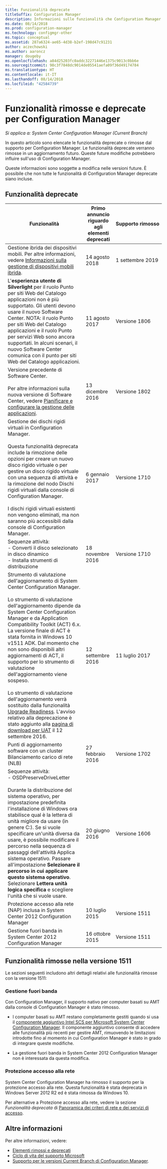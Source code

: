 ```yaml
---
title: Funzionalità deprecate
titleSuffix: Configuration Manager
description: Informazioni sulle funzionalità che Configuration Manager non supporta più.
ms.date: 08/14/2018
ms.prod: configuration-manager
ms.technology: configmgr-other
ms.topic: conceptual
ms.assetid: 287a6324-ae65-4d38-b2ef-198d47c91231
author: aczechowski
ms.author: aaroncz
manager: dougeby
ms.openlocfilehash: a84d25203fc0addc32271446e1375c9013c0bb6e
ms.sourcegitcommit: 98c3f7848dc9014de05541aefa09f36d49174784
ms.translationtype: HT
ms.contentlocale: it-IT
ms.lasthandoff: 08/14/2018
ms.locfileid: "42584739"
---
```

# <a name="removed-and-deprecated-features-for-configuration-manager"></a>Funzionalità rimosse e deprecate per Configuration Manager

*Si applica a: System Center Configuration Manager (Current Branch)*

In questo articolo sono elencate le funzionalità deprecate o rimosse dal supporto per Configuration Manager. Le funzionalità deprecate verranno rimosse in un aggiornamento futuro. Queste future modifiche potrebbero influire sull'uso di Configuration Manager.  

Queste informazioni sono soggette a modifica nelle versioni future. È possibile che non tutte le funzionalità di Configuration Manager deprecate siano incluse.



## <a name="deprecated-features"></a>Funzionalità deprecate  

|Funzionalità|Primo annuncio riguardo agli elementi deprecati|Supporto&nbsp;rimosso|  
|-----------|---|--------------|  
|Gestione ibrida dei dispositivi mobili. Per altre informazioni, vedere [Informazioni sulla gestione di dispositivi mobili ibrida](/sccm/mdm/understand/hybrid-mobile-device-management).<!--Intune feature 2683117-->|14 agosto 2018|1 settembre 2019|
|L'**esperienza utente di Silverlight** per il ruolo Punto per siti Web del Catalogo applicazioni non è più supportato. Gli utenti devono usare il nuovo Software Center. NOTA: il ruolo Punto per siti Web del Catalogo applicazioni e il ruolo Punto per servizi Web sono ancora supportati. In alcuni scenari, il nuovo Software Center comunica con il punto per siti Web del Catalogo applicazioni.|11 agosto 2017| Versione 1806|
|Versione precedente di Software Center.<br><br>Per altre informazioni sulla nuova versione di Software Center, vedere [Pianificare e configurare la gestione delle applicazioni](/sccm/apps/plan-design/plan-for-and-configure-application-management#configure-software-center-and-the-application-catalog-windows-pcs-only).|13 dicembre 2016|Versione 1802|
|Gestione dei dischi rigidi virtuali in Configuration Manager. </br></br>Questa funzionalità deprecata include la rimozione delle opzioni per creare un nuovo disco rigido virtuale o per gestire un disco rigido virtuale con una sequenza di attività e la rimozione del nodo Dischi rigidi virtuali dalla console di Configuration Manager. </br></br>I dischi rigidi virtuali esistenti non vengono eliminati, ma non saranno più accessibili dalla console di Configuration Manager.  |6 gennaio 2017 |Versione 1710|
|Sequenze attività: <br /> - Converti il disco selezionato in disco dinamico <br /> - Installa strumenti di distribuzione |18 novembre 2016|Versione 1710|
|Strumento di valutazione dell'aggiornamento di System Center Configuration Manager. </br></br>Lo strumento di valutazione dell'aggiornamento dipende da System Center Configuration Manager e da Application Compatibility Toolkit (ACT) 6.x. La versione finale di ACT è stata fornita in Windows 10 v1511 ADK. Dal momento che non sono disponibili altri aggiornamenti di ACT, il supporto per lo strumento di valutazione dell'aggiornamento viene sospeso. </br></br>Lo strumento di valutazione dell'aggiornamento verrà sostituito dalla funzionalità [Upgrade Readiness](/sccm/core/clients/manage/upgrade/upgrade-analytics). L'avviso relativo alla deprecazione è stato aggiunto alla [pagina di download per UAT](https://www.microsoft.com/download/details.aspx?id=37145) il 12 settembre 2016. | 12 settembre 2016  | 11 luglio 2017 |
|Punti di aggiornamento software con un cluster Bilanciamento carico di rete (NLB) | 27 febbraio 2016 | Versione 1702 | 
|Sequenze attività: <br /> - OSDPreserveDriveLetter  <br /><br /> Durante la distribuzione del sistema operativo, per impostazione predefinita l'installazione di Windows ora stabilisce qual è la lettera di unità migliore da usare (in genere C:). Se si vuole specificare un'unità diversa da usare, è possibile modificare il percorso nella sequenza di passaggi dell'attività Applica sistema operativo. Passare all'impostazione **Selezionare il percorso in cui applicare questo sistema operativo**. Selezionare **Lettera unità logica specifica** e scegliere l'unità che si vuole usare. |20 giugno 2016 |Versione 1606 |
|Protezione accesso alla rete (NAP) inclusa in System Center 2012 Configuration Manager|10 luglio 2015|Versione 1511|  
|Gestione fuori banda in System Center 2012 Configuration Manager|16 ottobre 2015|Versione 1511|



## <a name="features-removed-in-version-1511"></a>Funzionalità rimosse nella versione 1511
Le sezioni seguenti includono altri dettagli relativi alle funzionalità rimosse con la versione 1511:

###  <a name="bkmk_amt"></a> Gestione fuori banda  
 Con Configuration Manager, il supporto nativo per computer basati su AMT dalla console di Configuration Manager è stato rimosso.  

-   I computer basati su AMT restano completamente gestiti quando si usa il [componente aggiuntivo Intel SCS per Microsoft System Center Configuration Manager](http://www.intel.com/content/www/us/en/software/setup-configuration-software.html). Il componente aggiuntivo consente di accedere alle funzionalità più recenti per gestire AMT, rimuovendo le limitazioni introdotte fino al momento in cui Configuration Manager è stato in grado di integrare queste modifiche.  

-   La gestione fuori banda in System Center 2012 Configuration Manager non è interessata da questa modifica.  

###  <a name="bkmk_nap"></a> Protezione accesso alla rete  
 System Center Configuration Manager ha rimosso il supporto per la protezione accesso alla rete. Questa funzionalità è stata deprecata in Windows Server 2012 R2 ed è stata rimossa da Windows 10.  

 Per alternative a Protezione accesso alla rete, vedere la sezione *Funzionalità deprecata* di [Panoramica dei criteri di rete e dei servizi di accesso](https://technet.microsoft.com/library/hh831683.aspx).



## <a name="more-information"></a>Altre informazioni
Per altre informazioni, vedere:
 - [Elementi rimossi e deprecati](/sccm/core/plan-design/changes/deprecated/removed-and-deprecated)
 - [Ciclo di vita del supporto Microsoft](https://support.microsoft.com/lifecycle)
 - [Supporto per le versioni Current Branch di Configuration Manager](/sccm/core/servers/manage/current-branch-versions-supported).
